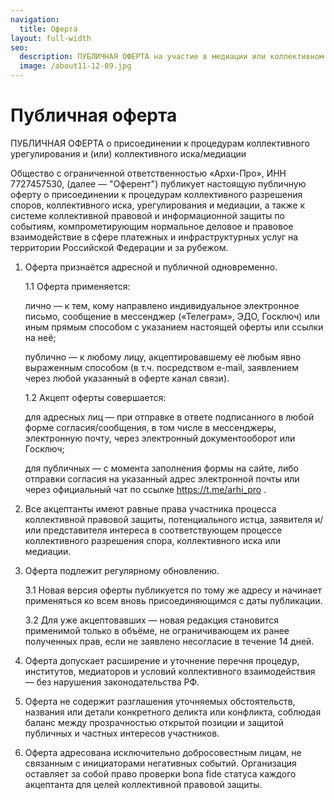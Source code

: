 ```yaml
---
navigation:
  title: Оферта
layout: full-width
seo:
  description: ПУБЛИЧНАЯ ОФЕРТА на участие в медиации или коллективном иске
  image: /about11-12-09.jpg
---
```


# Публичная оферта 

ПУБЛИЧНАЯ ОФЕРТА о присоединении к процедурам коллективного урегулирования и (или) коллективного иска/медиации

Общество с ограниченной ответственностью «Архи-Про», ИНН 7727457530, (далее — "Оферент") публикует настоящую публичную оферту о присоединении к процедурам коллективного разрешения споров, коллективного иска, урегулирования и медиации, а также к системе коллективной правовой и информационной защиты по событиям, компрометирующим нормальное деловое и правовое взаимодействие в сфере платежных и инфраструктурных услуг на территории Российской Федерации и за рубежом.

1. Оферта признаётся адресной и публичной одновременно.

	1.1 Оферта применяется:

	лично — к тем, кому направлено индивидуальное электронное письмо, сообщение в мессенджер («Телеграм», ЭДО, Госключ) или иным прямым способом с указанием настоящей оферты или ссылки на неё;

	публично — к любому лицу, акцептировавшему её любым явно выраженным способом (в т.ч. посредством e-mail, заявлением через любой указанный в оферте канал связи).

	1.2 Акцепт оферты совершается:

	для адресных лиц — при отправке в ответе подписанного в любой форме согласия/сообщения, в том числе в мессенджеры, электронную почту, через электронный документооборот или Госключ;

	для публичных — с момента заполнения формы на сайте, либо отправки согласия на указанный адрес электронной почты или через официальный чат по ссылке https://t.me/arhi_pro .

2. Все акцептанты имеют равные права участника процесса коллективной правовой защиты, потенциального истца, заявителя и/или представителя интереса в соответствующем процессе коллективного разрешения спора, коллективного иска или медиации.

3. Оферта подлежит регулярному обновлению.

	3.1 Новая версия оферты публикуется по тому же адресу и начинает применяться ко всем вновь присоединяющимся с даты публикации.

	3.2 Для уже акцептовавших — новая редакция становится применимой только в объёме, не ограничивающем их ранее полученных прав, если не заявлено несогласие в течение 14 дней.

4. Оферта допускает расширение и уточнение перечня процедур, институтов, медиаторов и условий коллективного взаимодействия — без нарушения законодательства РФ.

5. Оферта не содержит разглашения уточняемых обстоятельств, названия или детали конкретного деликта или конфликта, соблюдая баланс между прозрачностью открытой позиции и защитой публичных и частных интересов участников.

6. Оферта адресована исключительно добросовестным лицам, не связанным с инициаторами негативных событий. Организация оставляет за собой право проверки bona fide статуса каждого акцептанта для целей коллективной правовой защиты.

